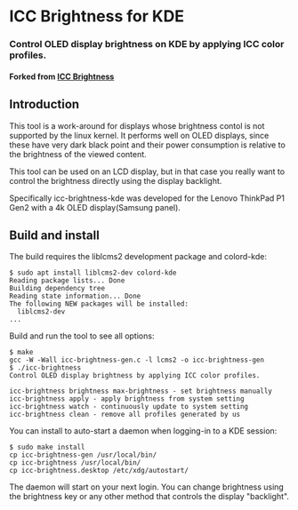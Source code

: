 # ICC Brightness for KDE

### Control OLED display brightness on KDE by applying ICC color profiles.

#### Forked from [ICC Brightness](https://github.com/udifuchs/icc-brightness)


## Introduction

This tool is a work-around for displays whose brightness contol is not
supported by the linux kernel. It performs well on OLED displays,
since these have very dark black point and their power consumption is
relative to the brightness of the viewed content.

This tool can be used on an LCD display, but in that case you really want
to control the brightness directly using the display backlight.

Specifically icc-brightness-kde was developed for the
Lenovo ThinkPad P1 Gen2 with a 4k OLED display(Samsung panel).


## Build and install

The build requires the liblcms2 development package and colord-kde:
```console
$ sudo apt install liblcms2-dev colord-kde 
Reading package lists... Done
Building dependency tree       
Reading state information... Done
The following NEW packages will be installed:
  liblcms2-dev
...
```

Build and run the tool to see all options:
```console
$ make
gcc -W -Wall icc-brightness-gen.c -l lcms2 -o icc-brightness-gen
$ ./icc-brightness
Control OLED display brightness by applying ICC color profiles.
  
icc-brightness brightness max-brightness - set brightness manually
icc-brightness apply - apply brightness from system setting
icc-brightness watch - continuously update to system setting
icc-brightness clean - remove all profiles generated by us
```

You can install to auto-start a daemon when logging-in to a KDE session:
```console
$ sudo make install
cp icc-brightness-gen /usr/local/bin/
cp icc-brightness /usr/local/bin/
cp icc-brightness.desktop /etc/xdg/autostart/
```

The daemon will start on your next login.
You can change brightness using the brightness key or any other method
that controls the display "backlight".
